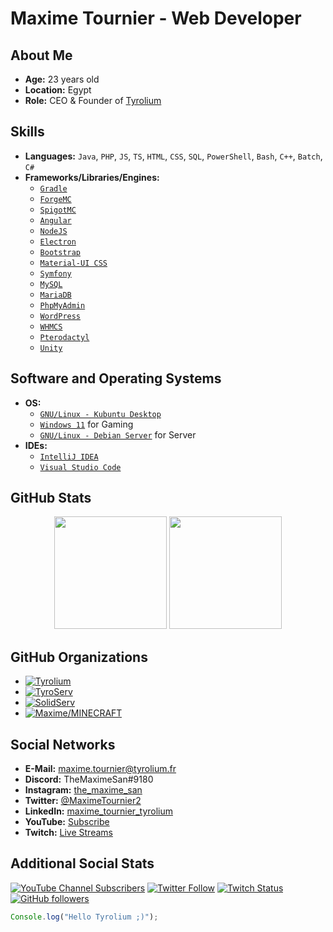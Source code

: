 # Maxime Tournier - Web Developer

## About Me
- **Age:** 23 years old
- **Location:** Egypt
- **Role:** CEO & Founder of [Tyrolium](https://tyrolium.fr/)

## Skills
- **Languages:** `Java`, `PHP`, `JS`, `TS`, `HTML`, `CSS`, `SQL`, `PowerShell`, `Bash`, `C++`, `Batch`, `C#`
- **Frameworks/Libraries/Engines:** 
  - [`Gradle`](https://gradle.org/)
  - [`ForgeMC`](https://files.minecraftforge.net/net/minecraftforge/forge/)
  - [`SpigotMC`](https://www.spigotmc.org/)
  - [`Angular`](https://angular.io/)
  - [`NodeJS`](https://nodejs.org/)
  - [`Electron`](https://www.electronjs.org/)
  - [`Bootstrap`](https://getbootstrap.com/)
  - [`Material-UI CSS`](https://www.muicss.com)
  - [`Symfony`](https://symfony.com/)
  - [`MySQL`](https://www.mysql.com/)
  - [`MariaDB`](https://mariadb.org/)
  - [`PhpMyAdmin`](https://www.phpmyadmin.net/)
  - [`WordPress`](https://wordpress.com/)
  - [`WHMCS`](https://www.whmcs.com/)
  - [`Pterodactyl`](https://pterodactyl.io/)
  - [`Unity`](https://unity.com/)

## Software and Operating Systems
- **OS:** 
  - [`GNU/Linux - Kubuntu Desktop`](https://kubuntu.org/)
  - [`Windows 11`](https://www.microsoft.com/fr-fr/windows/) for Gaming
  - [`GNU/Linux - Debian Server`](https://www.debian.org/) for Server
- **IDEs:** 
  - [`IntelliJ IDEA`](https://www.jetbrains.com/fr-fr/idea/)
  - [`Visual Studio Code`](https://code.visualstudio.com/)

## GitHub Stats
<div align="center">
  <img height="180em" src="https://github-readme-stats.vercel.app/api?username=TheMaxium69&count_private=true&show_icons=true&theme=synthwave" />
  <img height="180em" src="https://github-readme-stats.vercel.app/api/top-langs/?username=TheMaxium69&theme=synthwave&layout=compact&langs_count=6" />
</div>

## GitHub Organizations
- [![Tyrolium](https://img.shields.io/badge/Organization-Tyrolium-0035DA)](https://github.com/Tyrolium)
- [![TyroServ](https://img.shields.io/badge/Organization-TyroServ-1d8e25)](https://github.com/TyroServ)
- [![SolidServ](https://img.shields.io/badge/Organization-SolidServ-3D6BDF)](https://github.com/SolidServ)
- [![Maxime/MINECRAFT](https://img.shields.io/badge/Organization-Maxime/MINECRAFT-cc391f)](https://github.com/TheMaximeSan-NoCode)

## Social Networks
- **E-Mail:** maxime.tournier@tyrolium.fr
- **Discord:** TheMaximeSan#9180
- **Instagram:** [the_maxime_san](https://www.instagram.com/the_maxime_san/)
- **Twitter:** [@MaximeTournier2](https://twitter.com/MaximeTournier2)
- **LinkedIn:** [maxime_tournier_tyrolium](https://www.linkedin.com/in/maxime-tournier-tyrolium/)
- **YouTube:** [Subscribe](https://www.youtube.com/channel/UCCWOQ5ZyLgg5hWldBCdikaQ)
- **Twitch:** [Live Streams](https://www.twitch.tv/themaximesan/)

## Additional Social Stats
[![YouTube Channel Subscribers](https://img.shields.io/youtube/channel/subscribers/UCCWOQ5ZyLgg5hWldBCdikaQ?style=social)](https://www.youtube.com/channel/UCCWOQ5ZyLgg5hWldBCdikaQ)
[![Twitter Follow](https://img.shields.io/twitter/follow/MaximeTournier2?style=social)](https://twitter.com/MaximeTournier2)
[![Twitch Status](https://img.shields.io/twitch/status/TheMaximeSan?style=social)](https://www.twitch.tv/themaximesan/)
[![GitHub followers](https://img.shields.io/github/followers/TheMaxium69?style=social)](https://github.com/TheMaxium69/)

```js
Console.log("Hello Tyrolium ;)");
